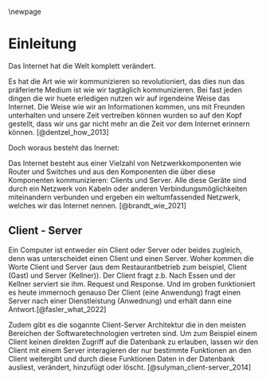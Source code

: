 \newpage
# Einleitung

Das Internet hat die Welt komplett verändert.

Es hat die Art wie wir kommunizieren so revolutioniert, das dies nun das präferierte Medium ist wie wir tagtäglich kommunizieren. Bei fast jeden dingen die wir huete erledigen nutzen wir auf irgendeine Weise das Internet. Die Weise wie wir an Informationen kommen, uns mit Freunden unterhalten und unsere Zeit vertreiben können wurden so auf den Kopf gestellt, dass wir uns gar nicht mehr an die Zeit vor dem Internet erinnern können. [@dentzel_how_2013]

Doch woraus besteht das Inernet:

Das Internet besteht aus einer Vielzahl von Netzwerkkomponenten wie Router und Switches und aus den Komponenten die über diese Komponenten kommunizieren: Clients und Server. Alle diese Geräte sind durch ein Netzwerk von Kabeln oder anderen Verbindungsmöglichkeiten miteinandern verbunden und ergeben ein weltumfassended Netzwerk, welches wir das Internet nennen.
[@brandt_wie_2021]

## Client - Server

Ein Computer ist entweder ein Client oder Server oder beides zugleich, denn was unterscheidet einen Client und einen Server. Woher kommen die Worte Client und Server (aus dem Restaurantbetrieb zum beispiel, Client (Gast) und Server (Kellner)). Der Client fragt z.b. Nach Essen und der Kellner serviert sie ihm. Request und Response. Und im groben funktioniert es heute immernoch genauso Der Client (eine Anwendung) fragt einen Server nach einer Dienstleistung (Anwednung) und erhält dann eine Antwort.[@fasler_what_2022]

Zudem gibt es die sogannte Client-Server Architektur die in den meisten Bereichen der Softwaretechnologien vertreten sind. Um zum Beispiel einem Client keinen direkten Zugriff auf die Datenbank zu erlauben, lassen wir den Client mit einem Server interagieren der nur bestimmte Funktionen an den Client weitergibt und durch diese Funktionen Daten in der Datenbank ausliest, verändert, hinzufügt oder löscht. [@sulyman_client-server_2014]
